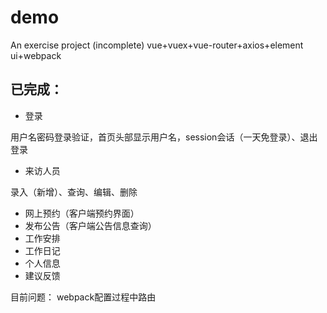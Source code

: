 # demo
An exercise project (incomplete)
vue+vuex+vue-router+axios+element ui+webpack

## 已完成：
- 登录

用户名密码登录验证，首页头部显示用户名，session会话（一天免登录）、退出登录
- 来访人员

录入（新增）、查询、编辑、删除
- 网上预约（客户端预约界面）
- 发布公告（客户端公告信息查询）
- 工作安排
- 工作日记
- 个人信息
- 建议反馈

目前问题：
webpack配置过程中路由
